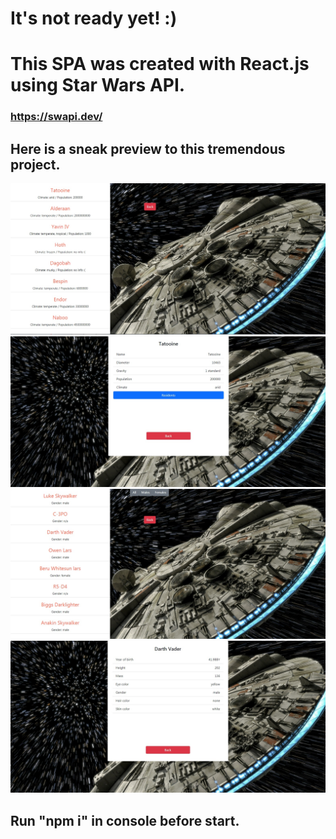 # It's not ready yet! :)

# This SPA was created with React.js using Star Wars API.
### https://swapi.dev/

## Here is a sneak preview to this tremendous project.
![alt text](screenshots/site.jpg "SneakPreview")
![alt text](screenshots/site_planet.jpg "SneakPreview")
![alt text](screenshots/site_chars.jpg "SneakPreview")
![alt text](screenshots/site_char.jpg "SneakPreview")

## Run "npm i" in console before start.


